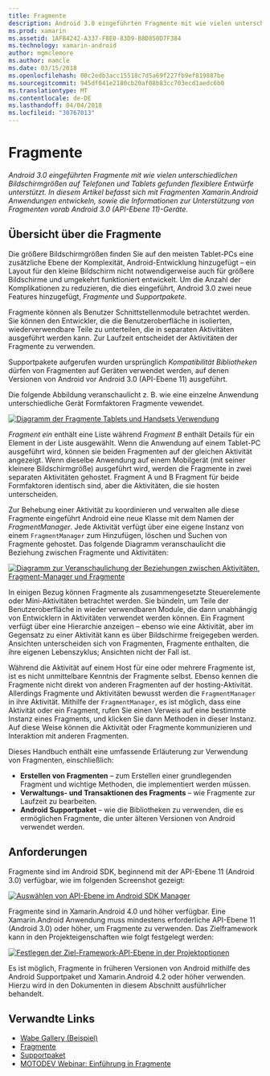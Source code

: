 ```yaml
---
title: Fragmente
description: Android 3.0 eingeführten Fragmente mit wie vielen unterschiedlichen Bildschirmgrößen auf Telefonen und Tablets gefunden flexiblere Entwürfe unterstützt. In diesem Artikel befasst sich mit Fragmenten Xamarin.Android Anwendungen entwickeln, sowie die Informationen zur Unterstützung von Fragmenten vorab Android 3.0 (API-Ebene 11)-Geräte.
ms.prod: xamarin
ms.assetid: 1AFB4242-A337-F8E0-83D9-B8D850D7F384
ms.technology: xamarin-android
author: mgmclemore
ms.author: mamcle
ms.date: 03/15/2018
ms.openlocfilehash: 08c2edb3acc15518c7d5a69f227fb9ef819887be
ms.sourcegitcommit: 945df041e2180cb20af08b83cc703ecd1aedc6b0
ms.translationtype: MT
ms.contentlocale: de-DE
ms.lasthandoff: 04/04/2018
ms.locfileid: "30767013"
---
```

# <a name="fragments"></a>Fragmente

_Android 3.0 eingeführten Fragmente mit wie vielen unterschiedlichen Bildschirmgrößen auf Telefonen und Tablets gefunden flexiblere Entwürfe unterstützt. In diesem Artikel befasst sich mit Fragmenten Xamarin.Android Anwendungen entwickeln, sowie die Informationen zur Unterstützung von Fragmenten vorab Android 3.0 (API-Ebene 11)-Geräte._

## <a name="fragments-overview"></a>Übersicht über die Fragmente

Die größere Bildschirmgrößen finden Sie auf den meisten Tablet-PCs eine zusätzliche Ebene der Komplexität, Android-Entwicklung hinzugefügt – ein Layout für den kleine Bildschirm nicht notwendigerweise auch für größere Bildschirme und umgekehrt funktioniert entwickelt. Um die Anzahl der Komplikationen zu reduzieren, die dies eingeführt, Android 3.0 zwei neue Features hinzugefügt, *Fragmente* und *Supportpakete*.

Fragmente können als Benutzer Schnittstellenmodule betrachtet werden. Sie können den Entwickler, die die Benutzeroberfläche in isolierten, wiederverwendbare Teile zu unterteilen, die in separaten Aktivitäten ausgeführt werden kann. Zur Laufzeit entscheidet der Aktivitäten der Fragmente zu verwenden.

Supportpakete aufgerufen wurden ursprünglich *Kompatibilität Bibliotheken* dürfen von Fragmenten auf Geräten verwendet werden, auf denen Versionen von Android vor Android 3.0 (API-Ebene 11) ausgeführt.

Die folgende Abbildung veranschaulicht z. B. wie eine einzelne Anwendung unterschiedliche Gerät Formfaktoren Fragmente vewendet.

[![Diagramm der Fragmente Tablets und Handsets Verwendung](images/00.png)](images/00.png#lightbox)

*Fragment ein* enthält eine Liste während *Fragment B* enthält Details für ein Element in der Liste ausgewählt. Wenn die Anwendung auf einem Tablet-PC ausgeführt wird, können sie beiden Fragmenten auf der gleichen Aktivität angezeigt. Wenn dieselbe Anwendung auf einem Mobilgerät (mit seiner kleinere Bildschirmgröße) ausgeführt wird, werden die Fragmente in zwei separaten Aktivitäten gehostet. Fragment A und B Fragment für beide Formfaktoren identisch sind, aber die Aktivitäten, die sie hosten unterscheiden.

Zur Behebung einer Aktivität zu koordinieren und verwalten alle diese Fragmente eingeführt Android eine neue Klasse mit dem Namen der *FragmentManager*. Jede Aktivität verfügt über eine eigene Instanz von einem `FragmentManager` zum Hinzufügen, löschen und Suchen von Fragmente gehostet. Das folgende Diagramm veranschaulicht die Beziehung zwischen Fragmente und Aktivitäten:

[![Diagramm zur Veranschaulichung der Beziehungen zwischen Aktivitäten, Fragment-Manager und Fragmente](images/01.png)](images/01.png#lightbox)

In einigen Bezug können Fragmente als zusammengesetzte Steuerelemente oder Mini-Aktivitäten betrachtet werden. Sie bündeln, um Teile der Benutzeroberfläche in wieder verwendbaren Module, die dann unabhängig von Entwicklern in Aktivitäten verwendet werden können. Ein Fragment verfügt über eine Hierarchie anzeigen – ebenso wie eine Aktivität, aber im Gegensatz zu einer Aktivität kann es über Bildschirme freigegeben werden. Ansichten unterscheiden sich von Fragmenten, Fragmente enthalten, die ihre eigenen Lebenszyklus; Ansichten nicht der Fall ist.

Während die Aktivität auf einem Host für eine oder mehrere Fragmente ist, ist es nicht unmittelbare Kenntnis der Fragmente selbst. Ebenso kennen die Fragmente nicht direkt von anderen Fragmenten auf der hosting-Aktivität. Allerdings Fragmente und Aktivitäten bewusst werden die `FragmentManager` in ihre Aktivität. Mithilfe der `FragmentManager`, es ist möglich, dass eine Aktivität oder ein Fragment, rufen Sie einen Verweis auf eine bestimmte Instanz eines Fragments, und klicken Sie dann Methoden in dieser Instanz. Auf diese Weise können die Aktivität oder Fragmente kommunizieren und Interaktion mit anderen Fragmenten.

Dieses Handbuch enthält eine umfassende Erläuterung zur Verwendung von Fragmenten, einschließlich:

-   **Erstellen von Fragmenten** – zum Erstellen einer grundlegenden Fragment und wichtige Methoden, die implementiert werden müssen.
-   **Verwaltungs- und Transaktionen des Fragments** – wie Fragmente zur Laufzeit zu bearbeiten.
-   **Android Supportpaket** – wie die Bibliotheken zu verwenden, die es ermöglichen Fragmente, die unter älteren Versionen von Android verwendet werden.


## <a name="requirements"></a>Anforderungen

Fragmente sind im Android SDK, beginnend mit der API-Ebene 11 (Android 3.0) verfügbar, wie im folgenden Screenshot gezeigt:

[![Auswählen von API-Ebene im Android SDK Manager](images/02.png)](images/02.png#lightbox)

Fragmente sind in Xamarin.Android 4.0 und höher verfügbar. Eine Xamarin.Android Anwendung muss mindestens erforderliche API-Ebene 11 (Android 3.0) oder höher, um Fragmente zu verwenden. Das Zielframework kann in den Projekteigenschaften wie folgt festgelegt werden:

[![Festlegen der Ziel-Framework-API-Ebene in der Projektoptionen](images/03-sml.png)](images/03.png#lightbox)

Es ist möglich, Fragmente in früheren Versionen von Android mithilfe des Android Supportpaket und Xamarin.Android 4.2 oder höher verwenden. Hierzu wird in den Dokumenten in diesem Abschnitt ausführlicher behandelt.


## <a name="related-links"></a>Verwandte Links

- [Wabe Gallery (Beispiel)](https://developer.xamarin.com/samples/monodroid/HoneycombGallery)
- [Fragmente](http://developer.android.com/guide/topics/fundamentals/fragments.html)
- [Supportpaket](http://developer.android.com/sdk/compatibility-library.html)
- [MOTODEV Webinar: Einführung in Fragmente](http://motodev.adobeconnect.com/p9h1aqk3ttn/)
